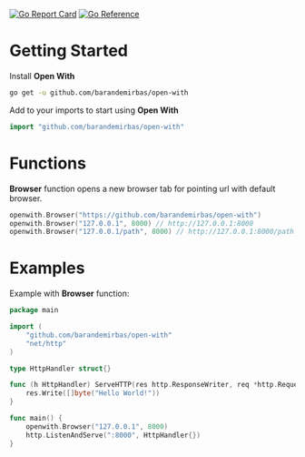 [![Go Report Card](https://goreportcard.com/badge/github.com/barandemirbas/open-with)](https://goreportcard.com/report/github.com/barandemirbas/open-with)
[![Go Reference](https://pkg.go.dev/badge/github.com/barandemirbas/open-with.svg)](https://pkg.go.dev/github.com/barandemirbas/open-with)
# Getting Started
Install **Open With**
```sh
go get -u github.com/barandemirbas/open-with
```
Add to your imports to start using **Open With**
```go
import "github.com/barandemirbas/open-with"
```
# Functions
**Browser** function opens a new browser tab for pointing url with default browser.
```go
openwith.Browser("https://github.com/barandemirbas/open-with")
openwith.Browser("127.0.0.1", 8000) // http://127.0.0.1:8000
openwith.Browser("127.0.0.1/path", 8000) // http://127.0.0.1:8000/path 
```
# Examples
Example with **Browser** function:
```go
package main

import (
	"github.com/barandemirbas/open-with"
	"net/http"
)

type HttpHandler struct{}

func (h HttpHandler) ServeHTTP(res http.ResponseWriter, req *http.Request) {
	res.Write([]byte("Hello World!"))
}

func main() {
	openwith.Browser("127.0.0.1", 8000)
	http.ListenAndServe(":8000", HttpHandler{})
}
```
